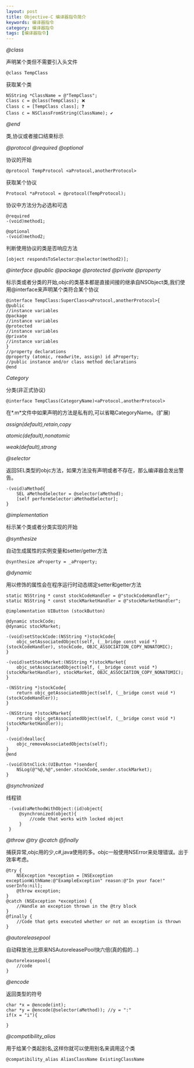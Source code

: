 ```yaml
---
layout: post
title: Objective-C 编译器指令简介
keywords: 编译器指令
category: 编译器指令
tags: [编译器指令]
---
```


*@class*

声明某个类但不需要引入头文件

    @class TempClass
    
获取某个类
    
    NSString *ClassName = @"TempClass";
    Class c = @class(TempClass); ❌
    Class c = [TempClass class]; ❓
    Class c = NSClassFromString(ClassName); ✔️
    
*@end*

类,协议或者接口结束标示

*@protocol @required @optional* 

协议的开始

    @protocol TempProtocol <aProtocol,anotherProtocol>
    
获取某个协议

    Protocol *aProtocol = @protocol(TempProtocol);

协议中方法分为必选和可选

    @required
    -(void)method1;
    
    @optional
    -(void)method2;

判断使用协议的类是否响应方法

    [object respondsToSelector:@selector(method2)];

*@interface @public @package @protected @private @property*

标示类或者分类的开始,objc的类基本都是直接间接的继承自NSObject类,我们使用@interface来声明某个类符合某个协议

    @interface TempClass:SuperClass<aProtocol,anotherProtocol>{
    @public
    //instance variables
    @package
    //instance variables
    @protected
    //instance variables
    @private
    //instance variables
    }
    //property declarations
    @property (atomic, readwrite, assign) id aProperty;
    //public instance and/or class method declarations
    @end
    
*Category*

分类(非正式协议)

    @interface TempClass(CategoryName)<aProtocol,anotherProtocol>
    
在*.m*文件中如果声明的方法是私有的,可以省略CategoryName。(扩展)

*assign(default),retain,copy*

*atomic(default),nonatomic*

*weak(default),strong*

*@selector*

返回SEL类型的objc方法，如果方法没有声明或者不存在，那么编译器会发出警告。

    -(void)aMethod{
        SEL aMethodSelector = @selector(aMethod);
        [self performSelector:aMethodSelector];
    }

*@implementation* 

标示某个类或者分类实现的开始

*@synthesize* 

自动生成属性的实例变量和setter/getter方法

    @synthesize aProperty = _aProperty;

*@dynamic*

用以修饰的属性会在程序运行时动态绑定setter和getter方法

    static NSString * const stockCodeHandler = @"stockCodeHandler";
	static NSString * const stockMarketHandler = @"stockMarketHandler";
	
	@implementation UIButton (stockButton)
	
	@dynamic stockCode;
	@dynamic stockMarket;
	
	-(void)setStockCode:(NSString *)stockCode{
	    objc_setAssociatedObject(self, (__bridge const void *)(stockCodeHandler), stockCode, OBJC_ASSOCIATION_COPY_NONATOMIC);
	}
	
	-(void)setStockMarket:(NSString *)stockMarket{
	    objc_setAssociatedObject(self, (__bridge const void *)(stockMarketHandler), stockMarket, OBJC_ASSOCIATION_COPY_NONATOMIC);
	}
	
	-(NSString *)stockCode{
	    return objc_getAssociatedObject(self, (__bridge const void *)(stockCodeHandler));
	}
	
	-(NSString *)stockMarket{
	    return objc_getAssociatedObject(self, (__bridge const void *)(stockMarketHandler));
	}
	
	-(void)dealloc{
	    objc_removeAssociatedObjects(self);
	}
	@end
	
	-(void)btnClick:(UIButton *)sender{
        NSLog(@"%@,%@",sender.stockCode,sender.stockMarket);
    }

*@synchronized*

线程锁
 
     -(void)aMethodWithObject:(id)object{
         @synchronized(object){
             //code that works with locked object
         }
     }

*@throw @try @catch @finally*

捕获异常,objc用的少,c#,java使用的多。objc一般使用NSError来处理错误。出于效率考虑。

    @try {
        NSException *exception = [NSException exceptionWithName:@"ExampleException" reason:@"In your face!" userInfo:nil];
        @throw exception;
    }
    @catch (NSException *exception) {
        //Handle an exception thrown in the @try block
    }
    @finally {
        //Code that gets executed whether or not an exception is thrown
    }

*@autoreleasepool*

自动释放池,比原来NSAutoreleasePool快六倍(真的假的...)

    @autoreleasepool{
        //code
    }

*@encode*

返回类型的符号

    char *x = @encode(int);
    char *y = @encode(@selector(aMethod)); //y = ":"
    if(x = "i"){
        
    }

*@compatibility_alias*

用于给某个类起别名,这样你就可以使用别名来调用这个类

    @compatibility_alias AliasClassName ExistingClassName
